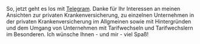 [title: Hello World, hallo PKV-Versicherte, lieber Leser]: /
[category: Personal]: /
[date: 12.07.2012]: /
[tags: {start, hello world}]: /

So, jetzt geht es los mit
[Telegram](https://telegr.am).
Danke für Ihr Interessen an meinen Ansichten zur privaten Krankenversicherung,
zu einzelnen Unternehmen in der privaten Krankenversicherung im Allgmeinen sowie
mit Hintergründen und dem Umgang von Unternehmen mit Tarifwechseln und Tarifwechslern
im Besonderen. Ich wünsche Ihnen - und mir - viel Spaß!

